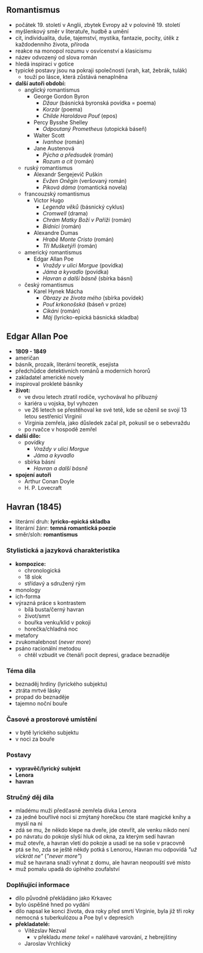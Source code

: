 ## Romantismus
- počátek 19. století v Anglii, zbytek Evropy až v polovině 19. století
- myšlenkový směr v literatuře, hudbě a umění
- cit, individualita, duše, tajemství, mystika, fantazie, pocity, útěk z každodenního života, příroda
- reakce na monopol rozumu v osvícenství a klasicismu
- název odvozený od slova román
- hledá inspiraci v gotice
-  typické postavy jsou na pokraji společnosti (vrah, kat, žebrák, tulák)
	- touží po lásce, která zůstává nenaplněna
- **další autoři období:**
	- anglický romantismus
		- George Gordon Byron
			- *Džaur* (básnická byronská povídka = poema)
			- *Korzár* (poema)
			- *Childe Haroldova Pouť* (epos)
		- Percy Bysshe Shelley
			- *Odpoutaný Prometheus* (utopická báseň)
		- Walter Scott
			- *Ivanhoe* (román)
		- Jane Austenová
			- *Pýcha a předsudek* (román)
			- *Rozum a cit* (román)
	- ruský romantismus
		- Alexandr Sergejevič Puškin
			- *Evžen Oněgin* (veršovaný román)
			- *Piková dáma* (romantická novela)
	- francouzský romantismus
		- Victor Hugo
			- *Legenda věků* (básnický cyklus)
			- *Cromwell* (drama)
			- *Chrám Matky Boží v Paříži* (román)
			- *Bídníci* (román)
		- Alexandre Dumas
			- *Hrabě Monte Cristo* (román)
			- *Tři Mušketýři* (román)
	- americký romantismus
		- Edgar Allan Poe
			- *Vraždy v ulici Morgue* (povídka)
			- *Jáma a kyvadlo* (povídka)
			- *Havran a další básně* (sbírka básní)
	- český romantismus
		- Karel Hynek Mácha
			- *Obrazy ze života mého* (sbírka povídek)
			- *Pouť krkonošská* (báseň v próze)
			- *Cikáni* (román)
			- *Máj* (lyricko-epická básnická skladba)
## Edgar Allan Poe
- **1809 - 1849**
- američan
- básník, prozaik, literární teoretik, esejista
- předchůdce detektivních románů a moderních hororů
- zakladatel americké novely
- inspiroval prokleté básníky
- **život:**
	- ve dvou letech ztratil rodiče, vychovával ho příbuzný
	- kariéra u vojska, byl vyhozen
	- ve 26 letech se přestěhoval ke své tetě, kde se oženil se svojí 13 letou sestřenicí Virginií
	- Virginia zemřela, jako důsledek začal pít, pokusil se o sebevraždu
	- po rvačce v hospodě zemřel
- **další dílo:**
	- povídky
		- *Vraždy v ulici Morgue*
		- *Jáma a kyvadlo*
	- sbírka básní
		- *Havran a další básně*
- **spojení autoři**
	- Arthur Conan Doyle
	- H. P. Lovecraft
## Havran (1845)
- literární druh: **lyricko-epická skladba**
- literární žánr: **temná romantická poezie**
- směr/sloh: **romantismus**
### Stylistická a jazyková charakteristika
- **kompozice:**
	- chronologická
	- 18 slok
	- střídavý a sdružený rým
- monology
- ich-forma
- výrazná práce s kontrastem
	- bílá busta/černý havran
	- život/smrt
	- bouřka venku/klid v pokoji
	- horečka/chladná noc
- metafory
- zvukomalebnost (*never more*)
- psáno racionální metodou
	- chtěl vzbudit ve čtenáři pocit depresi, gradace beznaděje
### Téma díla
- beznaděj hrdiny (lyrického subjektu)
- ztráta mrtvé lásky
- propad do beznaděje
- tajemno noční bouře
### Časové a prostorové umístění
- v bytě lyrického subjektu
- v noci za bouře
### Postavy
- **vypravěč/lyrický subjekt**
- **Lenora**
- **havran**
### Stručný děj díla
- mladému muži předčasně zemřela dívka Lenora
- za jedné bouřlivé noci si zmýtaný horečkou čte staré magické knihy a myslí na ni
- zdá se mu, že někdo klepe na dveře, jde otevřít, ale venku nikdo není
- po návratu do pokoje slyší hluk od okna, za kterým sedí havran
- muž otevře, a havran vletí do pokoje a usadí se na soše v pracovně
- ptá se ho, zda se ještě někdy potká s Lenorou, Havran mu odpovídá *"už víckrát ne"* (*"never more"*)
- muž se havrana snaží vyhnat z domu, ale havran neopouští své místo
- muž pomalu upadá do úplného zoufalství
### Doplňující informace
- dílo původně překládáno jako Krkavec
- bylo úspěšné hned po vydání
- dílo napsal ke konci života, dva roky před smrtí Virginie, byla již tři roky nemocná s tuberkulózou a Poe byl v depresích
- **překladatelé:**
	- Vítězslav Nezval
		- v překladu *mene tekel* = naléhavé varování, z hebrejštiny
	- Jaroslav Vrchlický